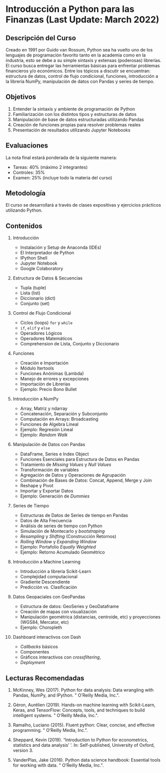 # Introducción a Python para las Finanzas (Last Update: March 2022)

## Descripción del Curso

Creado en 1991 por Guido van Rossum, Python sea ha vuelto uno de los lenguajes de programación favorito tanto en la academia como en la industria, esto se debe a su simple sintaxis y extensas (poderosas) librerías. El curso busca entregar las herramientas básicas para enfrentar problemas financieros y/o económicos. Entre los tópicos a discutir se encuentran: estructura de datos, control de flujo condicional, funciones, introducción a la librería NumPy, manipulación de datos con Pandas y series de tiempo.

## Objetivos

1. Entender la sintaxis y ambiente de programación de Python
2. Familiarización con los distintos tipos y estructuras de datos
3. Manipulación de base de datos estructuradas utilizando Pandas
4. Creación de funciones propias para resolver problemas reales
5. Presentación de resultados utilizando Jupyter Notebooks

## Evaluaciones

La nota final estará ponderada de la siguiente manera:

* Tareas: 40% (máximo 2 integrantes)
* Controles: 35%
* Examen: 25% (incluye todo la materia del curso)

## Metodología

El curso se desarrollará a través de clases expositivas y ejercicios prácticos utilizando Python.

## Contenidos

1. Introducción

    + Instalación y Setup de Anaconda (IDEs)
    + El Interpretador de Python
    + IPython Shell
    + Jupyter Notebook 
    + Google Colaboratory
   
2. Estructura de Datos & Secuencias

    + Tupla (tuple)
    + Lista (list)
    + Diccionario (dict)
    + Conjunto (set)
    
3. Control de Flujo Condicional

    + Ciclos (loops) `for` y `while` 
    + `if`, `elif` y `else`
    + Operadores Lógicos
    + Operadores Matemáticos 
    + Comprehension de Lista, Conjunto y Diccionario 

4. Funciones
    
    + Creación e Importación 
    + Módulo Itertools 
    + Funciones Anónimas (Lambda) 
    + Manejo de errores y excepciones
    + Importación de Librerías 
    + Ejemplo: Precio Bono Bullet
  
5. Introducción a NumPy

    + Array, Matriz y ndarray
    + Concatenación, Separación y Subconjunto 
    + Computación en Arrays: Broadcasting
    + Funciones de Algebra Lineal
    + Ejemplo: Regresión Lineal 
    + Ejemplo: *Random Walk*

6. Manipulación de Datos con Pandas

    + DataFrame, Series e Index Object
    + Funciones Esenciales para Estructura de Datos en Pandas
    + Tratamiento de *Missing Values* y *Null Values* 
    + Transformación de variables
    + Agregación de Datos y Operaciones de Agrupación
    + Combinación de Bases de Datos: Concat, Append, Merge y Join
    + Reshape y Pivot 
    + Importar y Exportar Datos
    + Ejemplo: Generación de *Dummies*

7. Series de Tiempo

    + Estructuras de Datos de Series de tiempo en Pandas
    + Datos de Alta Frecuencia
    + Análisis de series de tiempo con Python
    + Simulación de Montecarlo y *bootstraping*
    + *Resampling* y *Shifting* (Construcción Retornos)
    + *Rolling Window* y *Expanding Window*
    + Ejemplo: Portafolio *Equally Weighted* 
    + Ejemplo: Retorno Acumulado Geométrico 
 
8. Introducción a Machine Learning
    + Introducción a librería Scikit-Learn
    + Complejidad computacional
    + Gradiente Descendiente
    + Predicción vs. Clasificación

9. Datos Geopaciales con GeoPandas

    + Estructura de datos: GeoSeries y GeoDataframe
    + Creación de mapas con visualización
    + Manipulación geométrica (distancias, centroide, etc) y proyecciones  (WGS84, Mercator, etc)
    + Ejemplo: Choropleth

10. Dashboard interactivos con Dash

    + *Callbacks* básicos
    + Componentes
    + Gráficos interactivos con *crossfiltering*, 
    + *Deployment*


## Lecturas Recomendadas

1. McKinney, Wes (2017). Python for data analysis: Data wrangling with Pandas, NumPy, and IPython. "
O’Reilly Media, Inc.".

2. Géron, Aurélien (2019). Hands-on machine learning with Scikit-Learn, Keras, and TensorFlow:
Concepts, tools, and techniques to build intelligent systems. " O’Reilly Media, Inc.".

3. Ramalho, Luciano (2015). Fluent python: Clear, concise, and effective programming. " O’Reilly Media,
Inc.".

4. Sheppard, Kevin (2019). “Introduction to Python for econometrics, statistics and data analysis’ ’.
In: Self-published, University of Oxford, version 3.

5. VanderPlas, Jake (2016). Python data science handbook: Essential tools for working with data. " O’Reilly
Media, Inc.".
